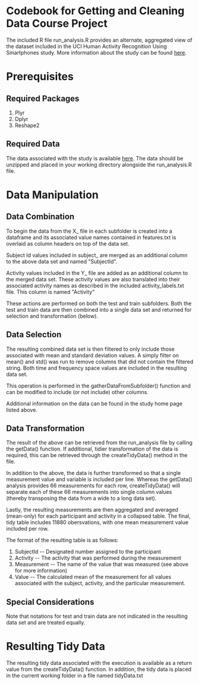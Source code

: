 # Codebook for Getting and Cleaning Data Course Project

The included R file run_analysis.R provides an alternate, aggregated view of the dataset included in the UCI Human Activity Recognition Using Smartphones study. More information about the study can be found [here](http://archive.ics.uci.edu/ml/datasets/Human+Activity+Recognition+Using+Smartphones).


# Prerequisites

## Required Packages

1. Plyr
2. Dplyr
3. Reshape2

## Required Data

The data associated with the study is available [here](https://d396qusza40orc.cloudfront.net/getdata%2Fprojectfiles%2FUCI%20HAR%20Dataset.zip). The data should be unzipped and placed in your working directory alongside the run_analysis.R file.

# Data Manipulation

## Data Combination

To begin the data from the X_<value> file in each subfolder is created into a dataframe and its associated value names contained in features.txt is overlaid as column headers on top of the data set.

Subject Id values included in subject_<value> are merged as an additional column to the above data set and named "SubjectId".

Activity values included in the Y_<value> file are added as an additional column to the merged data set. These activity values are also translated into their associated activity names as described in the included activity_labels.txt file. This column is named "Activity"

These actions are performed on both the test and train subfolders. Both the test and train data are then combined into a single data set and returned for selection and transformation (below).

## Data Selection
The resulting combined data set is then filtered to only include those associated with mean and standard deviation values. A simply filter on mean() and std() was run to remove columns that did not contain the filtered string. Both time and frequency space values are included in the resulting data set. 

This operation is performed in the gatherDataFromSubfolder() function and can be modified to include (or not include) other columns.

Additional information on the data can be found in the study home page listed above.

## Data Transformation

The result of the above can be retrieved from the run_analysis file by calling the getData() function. If additional, tidier transformation of the data is required, this can be retrieved through the createTidyData() method in the file.

In addition to the above, the data is further transformed so that a single measurement value and variable is included per line. Whereas the getData() analysis provides 66 measurements for each row, createTidyData() will separate each of these 66 measurements into single column values (thereby transposing the data from a wide to a long data set).

Lastly, the resulting measurements are then aggregated and averaged (mean-only) for each participant and activity in a collapsed table. The final, tidy table includes 11880 obersvations, with one mean measurement value included per row.  

The format of the resulting table is as follows:
1. SubjectId -- Designated number assigned to the participant
2. Activity -- The activity that was performed during the measurement
3. Measurement -- The name of the value that was measured (see above for more information)
4. Value -- The calculated mean of the measurement for all values associated with the subject, activity, and the particular measurement.


## Special Considerations

Note that notations for test and train data are not indicated in the resulting data set and are treated equally. 


# Resulting Tidy Data

The resulting tidy data associated with the execution is available as a return value from the createTidyData() function. In addition, the tidy data is placed in the current working folder in a file named tidyData.txt
